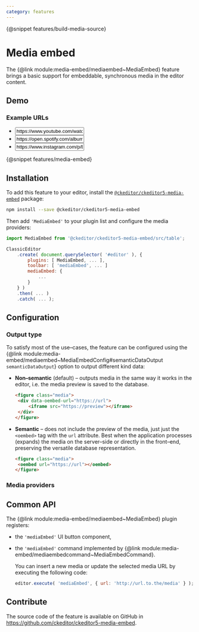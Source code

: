 ```yaml
---
category: features
---
```


{@snippet features/build-media-source}

# Media embed

The {@link module:media-embed/mediaembed~MediaEmbed} feature brings a basic support for embeddable, synchronous media in the editor content.

## Demo

### Example URLs

* <input class="example-input" type="text" value="https://www.youtube.com/watch?v=H08tGjXNHO4">
* <input class="example-input" type="text" value="https://open.spotify.com/album/2IXlgvecaDqOeF3viUZnPI?si=ogVw7KlcQAGZKK4Jz9QzvA">
* <input class="example-input" type="text" value="https://www.instagram.com/p/BmMZgokAGGQ/?taken-by=nasa">

{@snippet features/media-embed}

## Installation

To add this feature to your editor, install the [`@ckeditor/ckeditor5-media-embed`](https://www.npmjs.com/package/@ckeditor/ckeditor5-media-embed) package:

```bash
npm install --save @ckeditor/ckeditor5-media-embed
```

Then add `'MediaEmbed'` to your plugin list and configure the media providers:

```js
import MediaEmbed from '@ckeditor/ckeditor5-media-embed/src/table';

ClassicEditor
	.create( document.querySelector( '#editor' ), {
		plugins: [ MediaEmbed, ... ],
		toolbar: [ 'mediaEmbed', ... ]
		mediaEmbed: {
			...
		}
	} )
	.then( ... )
	.catch( ... );
```

## Configuration

### Output type

To satisfy most of the use–cases, the feature can be configured using the {@link module:media-embed/mediaembed~MediaEmbedConfig#semanticDataOutput `semanticDataOutput`} option to output different kind data:

* **Non–semantic** (default) – outputs media in the same way it works in the editor, i.e. the media preview is saved to the database.

   ```html
   <figure class="media">
   	<div data-oembed-url="https://url">
   		<iframe src="https://preview"></iframe>
   	</div>
   </figure>
   ```

* **Semantic** – does not include the preview of the media, just just the `<oembed>` tag with the `url` attribute. Best when the application processes (expands) the media on the server–side or directly in the front–end, preserving the versatile database representation.

   ```html
   <figure class="media">
   	<oembed url="https://url"></oembed>
   </figure>
   ```

### Media providers

## Common API

The {@link module:media-embed/mediaembed~MediaEmbed} plugin registers:
* the `'mediaEmbed'` UI button component,
* the `'mediaEmbed'` command implemented by {@link module:media-embed/mediaembedcommand~MediaEmbedCommand}.

	You can insert a new media or update the selected media URL by executing the following code:

	```js
	editor.execute( 'mediaEmbed', { url: 'http://url.to.the/media' } );
	```

## Contribute

The source code of the feature is available on GitHub in https://github.com/ckeditor/ckeditor5-media-embed.

